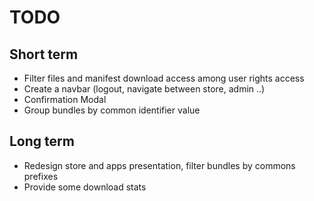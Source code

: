 TODO
====

Short term
----------

* Filter files and manifest download access among user rights access
* Create a navbar (logout, navigate between store, admin ..)
* Confirmation Modal
* Group bundles by common identifier value

Long term
---------

* Redesign store and apps presentation, filter bundles by commons prefixes
* Provide some download stats